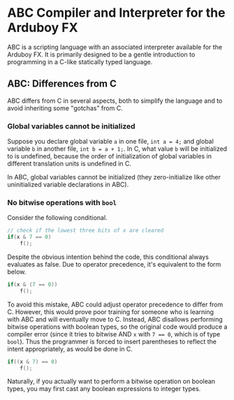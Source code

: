 # ABC Compiler and Interpreter for the Arduboy FX

ABC is a scripting language with an associated interpreter available for the Arduboy FX. It is primarily designed to be a gentle introduction to programming in a C-like statically typed language.

## ABC: Differences from C

ABC differs from C in several aspects, both to simplify the language and to avoid inheriting some "gotchas" from C.

### Global variables cannot be initialized

Suppose you declare global variable `a` in one file, `int a = 4;` and global variable `b` in another file, `int b = a + 1;`. In C, what value `b` will be initialized to is undefined, because the order of initialization of global variables in different translation units is undefined in C.

In ABC, global variables cannot be initialized (they zero-initialize like other uninitialized variable declarations in ABC).

### No bitwise operations with `bool`

Consider the following conditional.
```c
// check if the lowest three bits of x are cleared
if(x & 7 == 0)
    f();
```
Despite the obvious intention behind the code, this conditional always evaluates as false. Due to operator precedence, it's equivalent to the form below.
```c
if(x & (7 == 0))
    f();
```
To avoid this mistake, ABC could adjust operator precedence to differ from C. However, this would prove poor training for someone who is learning with ABC and will eventually move to C. Instead, ABC disallows performing bitwise operations with boolean types, so the original code would produce a compiler error (since it tries to bitwise AND `x` with `7 == 0`, which is of type `bool`). Thus the programmer is forced to insert parentheses to reflect the intent appropriately, as would be done in C.
```c
if((x & 7) == 0)
    f();
```
Naturally, if you actually want to perform a bitwise operation on boolean types, you may first cast any boolean expressions to integer types.
